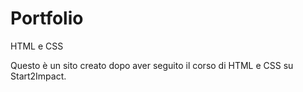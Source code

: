 # Portfolio
HTML e CSS

Questo è un sito creato dopo aver seguito il corso di HTML e CSS su Start2Impact.
